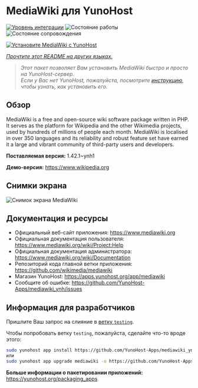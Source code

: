 <!--
Важно: этот README был автоматически сгенерирован <https://github.com/YunoHost/apps/tree/master/tools/readme_generator>
Он НЕ ДОЛЖЕН редактироваться вручную.
-->

# MediaWiki для YunoHost

[![Уровень интеграции](https://dash.yunohost.org/integration/mediawiki.svg)](https://ci-apps.yunohost.org/ci/apps/mediawiki/) ![Состояние работы](https://ci-apps.yunohost.org/ci/badges/mediawiki.status.svg) ![Состояние сопровождения](https://ci-apps.yunohost.org/ci/badges/mediawiki.maintain.svg)

[![Установите MediaWiki с YunoHost](https://install-app.yunohost.org/install-with-yunohost.svg)](https://install-app.yunohost.org/?app=mediawiki)

*[Прочтите этот README на других языках.](./ALL_README.md)*

> *Этот пакет позволяет Вам установить MediaWiki быстро и просто на YunoHost-сервер.*  
> *Если у Вас нет YunoHost, пожалуйста, посмотрите [инструкцию](https://yunohost.org/install), чтобы узнать, как установить его.*

## Обзор

MediaWiki is a free and open-source wiki software package written in PHP. It serves as the platform for Wikipedia and the other Wikimedia projects, used by hundreds of millions of people each month. MediaWiki is localised in over 350 languages and its reliability and robust feature set have earned it a large and vibrant community of third-party users and developers.


**Поставляемая версия:** 1.42.1~ynh1

**Демо-версия:** <https://www.wikipedia.org>

## Снимки экрана

![Снимок экрана MediaWiki](./doc/screenshots/screenshot.png)

## Документация и ресурсы

- Официальный веб-сайт приложения: <https://www.mediawiki.org>
- Официальная документация пользователя: <https://www.mediawiki.org/wiki/Project:Help>
- Официальная документация администратора: <https://www.mediawiki.org/wiki/Documentation>
- Репозиторий кода главной ветки приложения: <https://github.com/wikimedia/mediawiki>
- Магазин YunoHost: <https://apps.yunohost.org/app/mediawiki>
- Сообщите об ошибке: <https://github.com/YunoHost-Apps/mediawiki_ynh/issues>

## Информация для разработчиков

Пришлите Ваш запрос на слияние в [ветку `testing`](https://github.com/YunoHost-Apps/mediawiki_ynh/tree/testing).

Чтобы попробовать ветку `testing`, пожалуйста, сделайте что-то вроде этого:

```bash
sudo yunohost app install https://github.com/YunoHost-Apps/mediawiki_ynh/tree/testing --debug
или
sudo yunohost app upgrade mediawiki -u https://github.com/YunoHost-Apps/mediawiki_ynh/tree/testing --debug
```

**Больше информации о пакетировании приложений:** <https://yunohost.org/packaging_apps>
